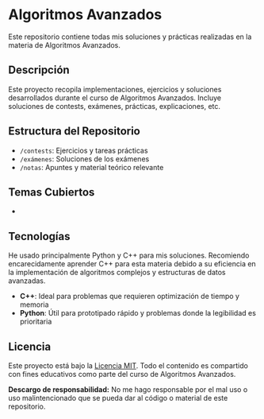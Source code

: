 # Algoritmos Avanzados

Este repositorio contiene todas mis soluciones y prácticas realizadas en la materia de Algoritmos Avanzados.

## Descripción

Este proyecto recopila implementaciones, ejercicios y soluciones desarrollados durante el curso de Algoritmos Avanzados. Incluye soluciones de contests, exámenes, prácticas, explicaciones, etc.

## Estructura del Repositorio

- `/contests`: Ejercicios y tareas prácticas
- `/exámenes`: Soluciones de los exámenes
- `/notas`: Apuntes y material teórico relevante

## Temas Cubiertos

- 

## Tecnologías

He usado principalmente Python y C++ para mis soluciones. Recomiendo encarecidamente aprender C++ para esta materia debido a su eficiencia en la implementación de algoritmos complejos y estructuras de datos avanzadas.

- **C++**: Ideal para problemas que requieren optimización de tiempo y memoria
- **Python**: Útil para prototipado rápido y problemas donde la legibilidad es prioritaria

## Licencia

Este proyecto está bajo la [Licencia MIT](LICENSE). Todo el contenido es compartido con fines educativos como parte del curso de Algoritmos Avanzados.

**Descargo de responsabilidad:** No me hago responsable por el mal uso o uso malintencionado que se pueda dar al código o material de este repositorio.
